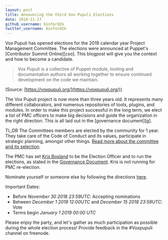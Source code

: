 ```yaml
---
layout: post
title: Announcing the third Vox Pupuli Elections
date: 2018-11-17
github_username: binford2k
twitter_username: binford2k
---
```


Vox Pupuli has opened elections for the 2019 calendar year Project Management Committee.
The elections were announced at Puppet's [Contributor Summit Online][cso].
This blogpost will give you the context and how to become a candidate.

> Vox Pupuli is a collective of Puppet module, tooling and documentation authors
> all working together to ensure continued development on the code we maintain.

(Source: [https://voxpupuli.org/](https://voxpupuli.org/))

The Vox Pupuli project is now more than three years old. It represents many
different collaborators, and numerous repositories of tools, plugins, and
modules. In order to make this project successful in the long term, we elect a
list of PMC officers to make big decisions and guide the organization in the
right direction. This is all laid out in the [governance document][g].

TL;DR The Committees members are elected by the community for 1 year. They take
care of the Code of Conduct and its values, participate in strategic planning,
amongst other things. [Read more about the committee and its selection][elections].

The PMC has set [Kris Bosland][kris] to be the Election Officer and to run the
elections, as stated in the [Governance Document][gd]. Kris is not running
for PMC re-election.

Nominate yourself or someone else by following the directions [here][e].

Important Dates:

* Before *November 30 2018 23:59UTC*: Accepting nominations
* Between *December 1 2019 12:00UTC* and *December 15 2018 23:59UTC*: Vote
* Terms begin *January 1 2019 00:00 UTC*

Please enjoy the party, and let's gather as much participation as possible
during the whole election process! Provide feedback in the #Voxpupuli channel on freenode.

[e]:https://github.com/voxpupuli/plumbing/blob/master/share/elections/2019-01.md
[elections]:https://voxpupuli.org/elections
[kris]:https://github.com/kris-bosland
[gd]:https://github.com/voxpupuli/plumbing/blob/master/share/governance.md
[csp]:http://pup.pt/cso
